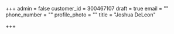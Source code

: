 +++
admin = false
customer_id = 300467107
draft = true
email = ""
phone_number = ""
profile_photo = ""
title = "Joshua DeLeon"

+++
